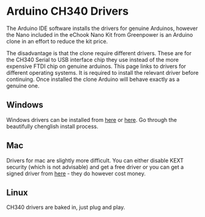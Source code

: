 # Arduino CH340 Drivers

The Arduino IDE software installs the drivers for genuine Arduinos, however the Nano included in the eChook Nano Kit from Greenpower is an Arduino clone in an effort to reduce the kit price.

The disadvantage is that the clone require different drivers. These are for the CH340 Serial to USB interface chip they use instead of the more expensive FTDI chip on genuine arduinos. This page links to drivers for different operating systems. It is required to install the relevant driver before continuing. Once installed the clone Arduino will behave exactly as a genuine one.

## Windows

Windows drivers can be installed from [here](http://www.wch.cn/download/CH341SER\_EXE.html) or [here](https://drive.google.com/open?id=0B8NB2ERSryMSdlQxNFpPM1BGenc). Go through the beautifully chenglish install process.

## Mac

Drivers for mac are slightly more difficult. You can either disable KEXT security (which is not advisable) and get a free driver or you can get a signed driver from [here](https://www.mac-usb-serial.com) - they do however cost money.

## Linux

CH340 drivers are baked in, just plug and play.
